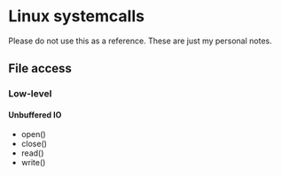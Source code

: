 # Linux systemcalls

Please do not use this as a reference. These are just my personal notes.

## File access

### Low-level

#### Unbuffered IO

* open()
* close()
* read()
* write()
